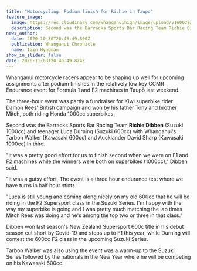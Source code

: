 ```yaml
---
title: "Motorcycling: Podium finish for Richie in Taupo"
feature_image:
  image: https://res.cloudinary.com/whanganuihigh/image/upload/v1600382759/News/Richie_Dibben._Chron_18.9.20.jpg
  description: Second was the Barracks Sports Bar Racing Team Richie Dibben (Suzuki 1000cc).
news_author:
  date: 2020-10-30T20:46:49.800Z
  publication: Whanganui Chronicle
  name: Iain Hyndman
show_in_slider: false
date: 2020-11-03T20:46:49.824Z
---
```

Whanganui motorcycle racers appear to be shaping up well for upcoming assignments after podium finishes in the relatively low key CCMR Endurance event for Formula 1 and F2 machines in Taupō last weekend.

The three-hour event was partly a fundraiser for Kiwi superbike rider Damon Rees' British campaign and won by his father Tony and brother Mitch, both riding Honda 1000cc superbikes.

Second was the Barracks Sports Bar Racing Team **Richie Dibben** (Suzuki 1000cc) and teenager Luca Durning (Suzuki 600cc) with Whanganui's Tarbon Walker (Kawasaki 600cc) and Aucklander David Sharp (Kawasaki 1000cc) in third.

"It was a pretty good effort for us to finish second when we were on F1 and F2 machines while the winners were both on superbikes (1000cc)," Dibben said.

"It was a gutsy effort, The event is a three hour endurance test where we have turns in half hour stints.

"Luca is still young and coming along nicely on my old 600cc that he will be riding in the F2 Supersport class in the Suzuki Series. I'm happy with the way my superbike is going and I was pretty much matching the lap times Mitch Rees was doing and he's among the top two or three in that class."

Dibben won last season's New Zealand Supersport 600c title in his debut season cut short by Covid-19 and steps up to F1 this year, while Durning will contest the 600cc F2 class in the upcoming Suzuki Series.

Tarbon Walker was also using the event was a warm-up to the Suzuki Series followed by the nationals in the New Year where he will be competing on his Kawasaki 600cc.
